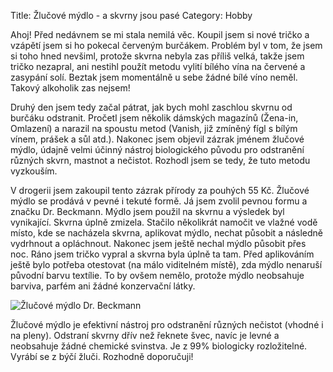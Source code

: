 Title: Žlučové mýdlo - a skvrny jsou pasé
Category: Hobby

Ahoj! Před nedávnem se mi stala nemilá věc. Koupil jsem si nové tričko a
vzápětí jsem si ho pokecal červeným burčákem. Problém byl v tom, že jsem
si toho hned nevšiml, protože skvrna nebyla zas příliš velká, takže jsem
tričko nezapral, ani nestihl použít metodu vylití bílého vína na červené
a zasypání solí. Beztak jsem momentálně u sebe žádné bílé víno neměl.
Takový alkoholik zas nejsem!

Druhý den jsem tedy začal pátrat, jak bych mohl zaschlou skvrnu od
burčáku odstranit. Pročetl jsem několik dámských magazínů (Žena-in,
Omlazení) a narazil na spoustu metod (Vanish, již zmíněný fígl s bílým
vínem, prášek a sůl atd.). Nakonec jsem objevil zázrak jménem žlučové
mýdlo, údajně velmi účinný nástroj biologického původu pro odstranění
různých skvrn, mastnot a nečistot. Rozhodl jsem se tedy, že tuto metodu
vyzkouším.

V drogerii jsem zakoupil tento zázrak přírody za pouhých 55 Kč. Žlučové
mýdlo se prodává v pevné i tekuté formě. Já jsem zvolil pevnou formu a
značku Dr. Beckmann. Mýdlo jsem použil na skvrnu a výsledek byl
vynikající. Skvrna úplně zmizela. Stačilo několikrát namočit ve vlažné
vodě místo, kde se nacházela skvrna, aplikovat mýdlo, nechat působit a
následně vydrhnout a opláchnout. Nakonec jsem ještě nechal mýdlo působit
přes noc. Ráno jsem tričko vypral a skvrna byla úplně ta tam. Před
aplikováním ještě bylo potřeba otestovat (na málo viditelném místě), zda
mýdlo nenaruší původní barvu textílie. To by ovšem nemělo, protože mýdlo
neobsahuje barviva, parfém ani žádné konzervační látky.

![Žlučové mýdlo Dr. Beckmann]({filename}images/zlucove-mydlo-a-skvrny-jsou-pase.jpg)

Žlučové mýdlo je efektivní nástroj pro odstranění různých nečistot
(vhodné i na pleny). Odstraní skvrny dřív než řeknete švec, navíc je
levné a neobsahuje žádné chemické svinstva. Je z 99% biologicky
rozložitelné. Vyrábí se z býčí žluči. Rozhodně doporučuji!

